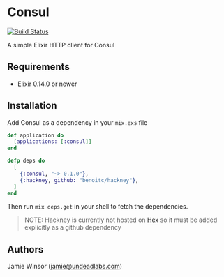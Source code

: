 # Consul

[![Build Status](https://travis-ci.org/undeadlabs/consul-ex.png?branch=master)](https://travis-ci.org/undeadlabs/consul-ex)

A simple Elixir HTTP client for Consul

## Requirements

* Elixir 0.14.0 or newer

## Installation

Add Consul as a dependency in your `mix.exs` file

```elixir
def application do
  [applications: [:consul]]
end

defp deps do
  [
    {:consul, "~> 0.1.0"},
    {:hackney, github: "benoitc/hackney"},
  ]
end
```

Then run `mix deps.get` in your shell to fetch the dependencies.

> NOTE: Hackney is currently not hosted on [Hex](https://hex.pm) so it must be added explicitly as a github dependency

## Authors

Jamie Winsor (<jamie@undeadlabs.com>)
